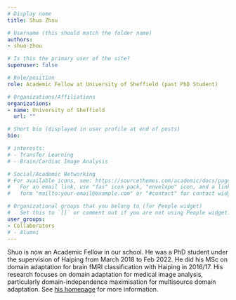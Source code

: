 ```yaml
---
# Display name
title: Shuo Zhou

# Username (this should match the folder name)
authors:
- shuo-zhou

# Is this the primary user of the site?
superuser: false

# Role/position
role: Academic Fellow at University of Sheffield (past PhD Student) 

# Organizations/Affiliations
organizations:
- name: University of Sheffield
  url: ""

# Short bio (displayed in user profile at end of posts)
bio: 

# interests:
# - Transfer Learning
# - Brain/Cardiac Image Analysis

# Social/Academic Networking
# For available icons, see: https://sourcethemes.com/academic/docs/page-builder/#icons
#   For an email link, use "fas" icon pack, "envelope" icon, and a link in the
#   form "mailto:your-email@example.com" or "#contact" for contact widget.

# Organizational groups that you belong to (for People widget)
#   Set this to `[]` or comment out if you are not using People widget.
user_groups:
- Collaborators
# - Alumni
---
```


Shuo is now an Academic Fellow in our school. He was a PhD student under the supervision of Haiping from March 2018 to Feb 2022. He did his MSc on domain adaptation for brain fMRI classification with Haiping in 2016/17. His research focuses on domain adaptation for medical image analysis, particularly domain-independence maximisation for multisource domain adaptation. See [his homepage](https://shuo-zhou.github.io/) for more information.
